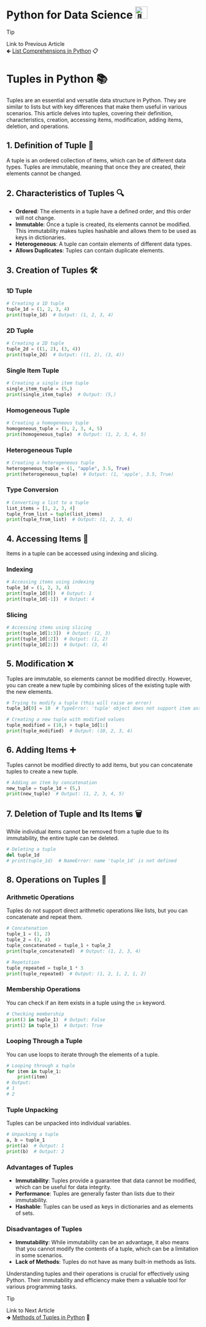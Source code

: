 # Python for Data Science <picture> <source srcset="https://fonts.gstatic.com/s/e/notoemoji/latest/1f40d/512.webp" type="image/webp"> <img src="https://fonts.gstatic.com/s/e/notoemoji/latest/1f40d/512.gif" alt="🐍" width="32" height="32"> </picture>

> [!TIP]  
> Link to Previous Article  
> 🡸 [List Comprehensions in Python](/Python/Articles/24_list_comprehensions.md) 📋

# Tuples in Python 📚

Tuples are an essential and versatile data structure in Python. They are similar to lists but with key differences that make them useful in various scenarios. This article delves into tuples, covering their definition, characteristics, creation, accessing items, modification, adding items, deletion, and operations.

## 1. Definition of Tuple 📝

A tuple is an ordered collection of items, which can be of different data types. Tuples are immutable, meaning that once they are created, their elements cannot be changed.

## 2. Characteristics of Tuples 🔍

- **Ordered**: The elements in a tuple have a defined order, and this order will not change.
- **Immutable**: Once a tuple is created, its elements cannot be modified. This immutability makes tuples hashable and allows them to be used as keys in dictionaries.
- **Heterogeneous**: A tuple can contain elements of different data types.
- **Allows Duplicates**: Tuples can contain duplicate elements.

## 3. Creation of Tuples 🛠️

### 1D Tuple

```python
# Creating a 1D tuple
tuple_1d = (1, 2, 3, 4)
print(tuple_1d)  # Output: (1, 2, 3, 4)
```

### 2D Tuple

```python
# Creating a 2D tuple
tuple_2d = ((1, 2), (3, 4))
print(tuple_2d)  # Output: ((1, 2), (3, 4))
```

### Single Item Tuple

```python
# Creating a single item tuple
single_item_tuple = (5,)
print(single_item_tuple)  # Output: (5,)
```

### Homogeneous Tuple

```python
# Creating a homogeneous tuple
homogeneous_tuple = (1, 2, 3, 4, 5)
print(homogeneous_tuple)  # Output: (1, 2, 3, 4, 5)
```

### Heterogeneous Tuple

```python
# Creating a heterogeneous tuple
heterogeneous_tuple = (1, "apple", 3.5, True)
print(heterogeneous_tuple)  # Output: (1, 'apple', 3.5, True)
```

### Type Conversion

```python
# Converting a list to a tuple
list_items = [1, 2, 3, 4]
tuple_from_list = tuple(list_items)
print(tuple_from_list)  # Output: (1, 2, 3, 4)
```

## 4. Accessing Items 🎯

Items in a tuple can be accessed using indexing and slicing.

### Indexing

```python
# Accessing items using indexing
tuple_1d = (1, 2, 3, 4)
print(tuple_1d[0])  # Output: 1
print(tuple_1d[-1])  # Output: 4
```

### Slicing

```python
# Accessing items using slicing
print(tuple_1d[1:3])  # Output: (2, 3)
print(tuple_1d[:2])  # Output: (1, 2)
print(tuple_1d[2:])  # Output: (3, 4)
```

## 5. Modification ❌

Tuples are immutable, so elements cannot be modified directly. However, you can create a new tuple by combining slices of the existing tuple with the new elements.

```python
# Trying to modify a tuple (this will raise an error)
tuple_1d[0] = 10  # TypeError: 'tuple' object does not support item assignment

# Creating a new tuple with modified values
tuple_modified = (10,) + tuple_1d[1:]
print(tuple_modified)  # Output: (10, 2, 3, 4)
```

## 6. Adding Items ➕

Tuples cannot be modified directly to add items, but you can concatenate tuples to create a new tuple.

```python
# Adding an item by concatenation
new_tuple = tuple_1d + (5,)
print(new_tuple)  # Output: (1, 2, 3, 4, 5)
```

## 7. Deletion of Tuple and Its Items 🗑️

While individual items cannot be removed from a tuple due to its immutability, the entire tuple can be deleted.

```python
# Deleting a tuple
del tuple_1d
# print(tuple_1d)  # NameError: name 'tuple_1d' is not defined
```

## 8. Operations on Tuples 🔄

### Arithmetic Operations

Tuples do not support direct arithmetic operations like lists, but you can concatenate and repeat them.

```python
# Concatenation
tuple_1 = (1, 2)
tuple_2 = (3, 4)
tuple_concatenated = tuple_1 + tuple_2
print(tuple_concatenated)  # Output: (1, 2, 3, 4)

# Repetition
tuple_repeated = tuple_1 * 3
print(tuple_repeated)  # Output: (1, 2, 1, 2, 1, 2)
```

### Membership Operations

You can check if an item exists in a tuple using the `in` keyword.

```python
# Checking membership
print(3 in tuple_1)  # Output: False
print(2 in tuple_1)  # Output: True
```

### Looping Through a Tuple

You can use loops to iterate through the elements of a tuple.

```python
# Looping through a tuple
for item in tuple_1:
    print(item)
# Output:
# 1
# 2
```

### Tuple Unpacking

Tuples can be unpacked into individual variables.

```python
# Unpacking a tuple
a, b = tuple_1
print(a)  # Output: 1
print(b)  # Output: 2
```

### Advantages of Tuples

- **Immutability**: Tuples provide a guarantee that data cannot be modified, which can be useful for data integrity.
- **Performance**: Tuples are generally faster than lists due to their immutability.
- **Hashable**: Tuples can be used as keys in dictionaries and as elements of sets.

### Disadvantages of Tuples

- **Immutability**: While immutability can be an advantage, it also means that you cannot modify the contents of a tuple, which can be a limitation in some scenarios.
- **Lack of Methods**: Tuples do not have as many built-in methods as lists.

Understanding tuples and their operations is crucial for effectively using Python. Their immutability and efficiency make them a valuable tool for various programming tasks.

> [!TIP]  
> Link to Next Article  
> 🡺 [Methods of Tuples in Python](/Python/Articles/26_methods_of_tuples.md) 📜